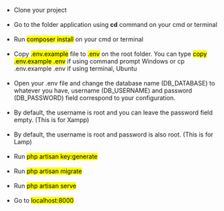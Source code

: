 <ul>
    <li>Clone your project </li><br>
    <li> Go to the folder application using <strong>cd</strong> command on your cmd or terminal
</li><br>
    <li> Run <mark>composer install</mark> on your cmd or terminal
</li><br>
    <li>Copy <mark>.env.example</mark>  file to <mark>.env</mark> on the root folder. You can type <mark>copy .env.example .env</mark> if using command prompt Windows or cp .env.example .env if using terminal, Ubuntu </li><br>
    <li> Open your .env file and change the database name (DB_DATABASE) to whatever you have, username (DB_USERNAME) and password (DB_PASSWORD) field correspond to your configuration.</li><br>
    <li> By default, the username is root and you can leave the password field empty. (This is for Xampp)</li><br>
    <li> By default, the username is root and password is also root. (This is for Lamp)</li><br>
    <li>Run <mark>php artisan key:generate</mark> </li><br>
    <li> Run <mark>php artisan migrate</mark>
</li><br>
    <li> Run <mark>php artisan serve</mark>
</li><br>
    <li> Go to <mark>localhost:8000</mark>
</li><br>
</ul>

